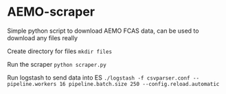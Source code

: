 # AEMO-scraper
Simple python script to download AEMO FCAS data, can be used to download any files really

Create directory for files `mkdir files`

Run the scraper `python scraper.py`

Run logstash to send data into ES `./logstash -f csvparser.conf --pipeline.workers 16 pipeline.batch.size 250 --config.reload.automatic`

